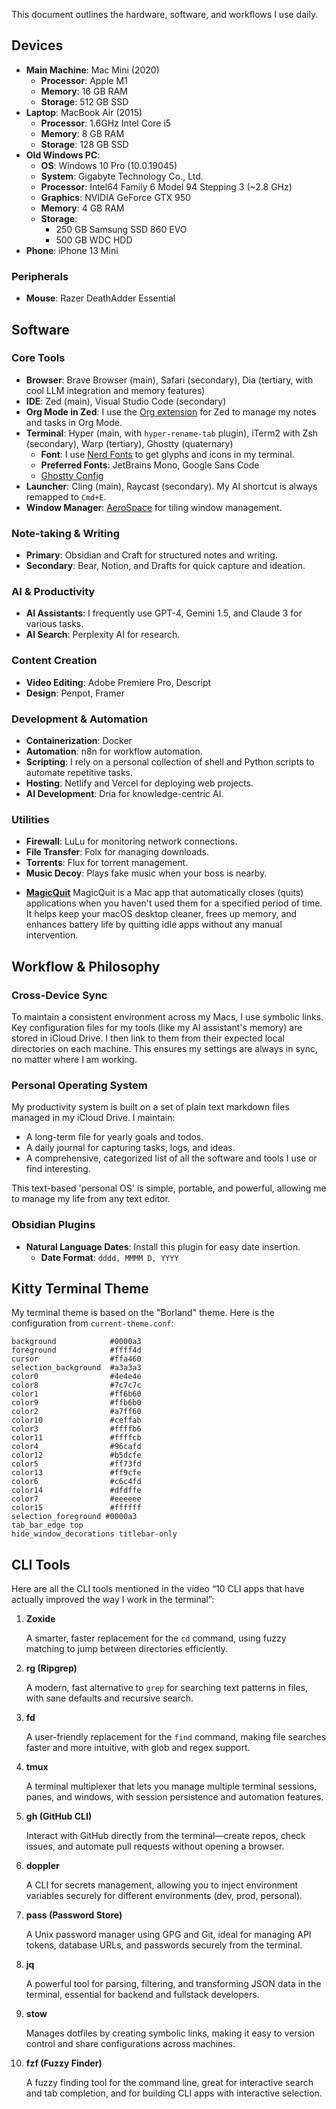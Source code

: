 This document outlines the hardware, software, and workflows I use daily.

## Devices

- **Main Machine**: Mac Mini (2020)
  - **Processor**: Apple M1
  - **Memory**: 16 GB RAM
  - **Storage**: 512 GB SSD
- **Laptop**: MacBook Air (2015)
  - **Processor**: 1.6GHz Intel Core i5
  - **Memory**: 8 GB RAM
  - **Storage**: 128 GB SSD
- **Old Windows PC**:
  - **OS**: Windows 10 Pro (10.0.19045)
  - **System**: Gigabyte Technology Co., Ltd.
  - **Processor**: Intel64 Family 6 Model 94 Stepping 3 (~2.8 GHz)
  - **Graphics**: NVIDIA GeForce GTX 950
  - **Memory**: 4 GB RAM
  - **Storage**:
    - 250 GB Samsung SSD 860 EVO
    - 500 GB WDC HDD
- **Phone**: iPhone 13 Mini

### Peripherals

- **Mouse**: Razer DeathAdder Essential

## Software

### Core Tools

- **Browser**: Brave Browser (main), Safari (secondary), Dia (tertiary, with cool LLM integration and memory features)
- **IDE**: Zed (main), Visual Studio Code (secondary)
- **Org Mode in Zed**: I use the [Org extension](https://zed.dev/extensions/org) for Zed to manage my notes and tasks in Org Mode.
- **Terminal**: Hyper (main, with `hyper-rename-tab` plugin), iTerm2 with Zsh (secondary), Warp (tertiary), Ghostty (quaternary)
  - **Font**: I use [Nerd Fonts](https://github.com/ryanoasis/nerd-fonts) to get glyphs and icons in my terminal.
  - **Preferred Fonts**: JetBrains Mono, Google Sans Code
  - [Ghostty Config](https://github.com/zerebos/ghostty-config)
- **Launcher**: Cling (main), Raycast (secondary). My AI shortcut is always remapped to `Cmd+E`.
- **Window Manager**: [AeroSpace](https://github.com/nikitabobko/AeroSpace) for tiling window management.

### Note-taking & Writing

- **Primary**: Obsidian and Craft for structured notes and writing.
- **Secondary**: Bear, Notion, and Drafts for quick capture and ideation.

### AI & Productivity

- **AI Assistants**: I frequently use GPT-4, Gemini 1.5, and Claude 3 for various tasks.
- **AI Search**: Perplexity AI for research.

### Content Creation

- **Video Editing**: Adobe Premiere Pro, Descript
- **Design**: Penpot, Framer

### Development & Automation

- **Containerization**: Docker
- **Automation**: n8n for workflow automation.
- **Scripting**: I rely on a personal collection of shell and Python scripts to automate repetitive tasks.
- **Hosting**: Netlify and Vercel for deploying web projects.
- **AI Development**: Dria for knowledge-centric AI.

### Utilities

- **Firewall**: LuLu for monitoring network connections.
- **File Transfer**: Folx for managing downloads.
- **Torrents**: Flux for torrent management.
- **Music Decoy**: Plays fake music when your boss is nearby.
*   **[MagicQuit](https://magicquit.com/)**
	MagicQuit is a Mac app that automatically closes (quits) applications when you haven't used them for a specified period of time. It helps keep your macOS desktop cleaner, frees up memory, and enhances battery life by quitting idle apps without any manual intervention.


## Workflow & Philosophy

### Cross-Device Sync

To maintain a consistent environment across my Macs, I use symbolic links. Key configuration files for my tools (like my AI assistant's memory) are stored in iCloud Drive. I then link to them from their expected local directories on each machine. This ensures my settings are always in sync, no matter where I am working.

### Personal Operating System

My productivity system is built on a set of plain text markdown files managed in my iCloud Drive. I maintain:
- A long-term file for yearly goals and todos.
- A daily journal for capturing tasks, logs, and ideas.
- A comprehensive, categorized list of all the software and tools I use or find interesting.

This text-based 'personal OS' is simple, portable, and powerful, allowing me to manage my life from any text editor.

### Obsidian Plugins

- **Natural Language Dates**: Install this plugin for easy date insertion.
  - **Date Format**: `dddd, MMMM D, YYYY`

## Kitty Terminal Theme

My terminal theme is based on the "Borland" theme. Here is the configuration from `current-theme.conf`:

```kitty
background            #0000a3
foreground            #ffff4d
cursor                #ffa460
selection_background  #a3a3a3
color0                #4e4e4e
color8                #7c7c7c
color1                #ff6b60
color9                #ffb6b0
color2                #a7ff60
color10               #ceffab
color3                #ffffb6
color11               #ffffcb
color4                #96cafd
color12               #b5dcfe
color5                #ff73fd
color13               #ff9cfe
color6                #c6c4fd
color14               #dfdffe
color7                #eeeeee
color15               #ffffff
selection_foreground #0000a3
tab_bar_edge top
hide_window_decorations titlebar-only
```

## CLI Tools

Here are all the CLI tools mentioned in the video “10 CLI apps that have actually improved the way I work in the terminal”:

1.  **Zoxide**

    A smarter, faster replacement for the `cd` command, using fuzzy matching to jump between directories efficiently.

2.  **rg (Ripgrep)**

    A modern, fast alternative to `grep` for searching text patterns in files, with sane defaults and recursive search.

3.  **fd**

    A user-friendly replacement for the `find` command, making file searches faster and more intuitive, with glob and regex support.

4.  **tmux**

    A terminal multiplexer that lets you manage multiple terminal sessions, panes, and windows, with session persistence and automation features.

5.  **gh (GitHub CLI)**

    Interact with GitHub directly from the terminal—create repos, check issues, and automate pull requests without opening a browser.

6.  **doppler**

    A CLI for secrets management, allowing you to inject environment variables securely for different environments (dev, prod, personal).

7.  **pass (Password Store)**

    A Unix password manager using GPG and Git, ideal for managing API tokens, database URLs, and passwords securely from the terminal.

8.  **jq**

    A powerful tool for parsing, filtering, and transforming JSON data in the terminal, essential for backend and fullstack developers.

9.  **stow**

    Manages dotfiles by creating symbolic links, making it easy to version control and share configurations across machines.

10. **fzf (Fuzzy Finder)**

    A fuzzy finding tool for the command line, great for interactive search and tab completion, and for building CLI apps with interactive selection.
